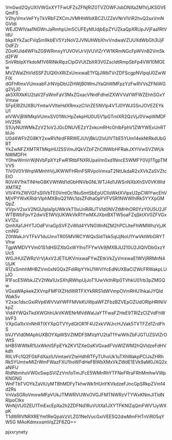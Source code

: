 Vm0wd2QyUXlVWGxXYTFwUFZsZFNjRlZ0TVZOWFJsbDNXa2M1VjJKSGVEQmFS
V2hyVmxVeFYyTkVRbFZXCmJVMHhWbXBCZUZZeVNrVlViR2hvQ2sxVmNGVldi
WEJDWlVaa1NGWnJaRmhpUm5CUFEyMUdjbEpZYUZkaQpXRUpJVjFaa1RtVldU
bkpXYkZacFVqSm9kbEV5YzNoV2JVNUhWbXhvVndwaVZUUXdWbGh3UjFOdFZr
ZGoKUld4WFlsZG9WRmxyYUVOVlJrVjVUVlZrYW1KRmNGcFpWVnB2Vm5kd2FW
SnVRblpXYkdoM1V6RlNkRlpzClpGVUtZbXR3V0ZscldtRmpSbFp4VW10MGEw
MVZWalZhVldSSFZUQXhXRlZxUmxwaE1YQjJWbTVrZDFScgpNVlpqU0ZwWFlX
dGFhRmxVUmxabFJrNVpDbUZHWjB0WmJYaGhWMFpzYzFwRVVsZFNiWGg2VjJ0
ak5XRXkKU2taV2FsWmFaV3MxZGxacVNrdFdhelZXWVVaYWFWZEhhSGxYVmxw
SFpERlZlUXBUYmtwVVlteHdXRmxzClVrZE5NVlp4VTJ0YWJGSnJOVEZEYkU1
elVWVjBWMkpVUmxSV01WcHpZekpHU0U5V1pGTmlXR2QzVjJ0VwpWMDFHV25N
S1UyNUtWMkZzV21oV2JGcDNUVEZzY2xkcmRHcGhlbFphV1ZWYWExUnRTblJo
U0d4WFlrZG8KY2xwRVNrdFRRWEJUVjBkU2IxUlVTbE5YUm14ekNtRkdUbGRT
YkZwNFZXMTRTMkpHU25SVmJIQkVZbFZhClNWbHFRakJXYlVwSVZWUkNWMDFH
Y0hwWmVrWjNVbFpXYzFwR1RtbFNXRUpaVm0xd1NncE5WMFY0VjI1TgpTMVV5
TlV0V01rWnpWMnhhVjJKWWFHRmFSRVpoVmxaT2NtUkdaR2xXVkZaSVZtcEtO
R0V4V1hkTlNHeG8KVWtWd1dGbHNVbGNLWTJ4d1JWSnNXbXhSV0VKWldXMTRZ
VlV4YkZWVGFsSllVbTE0VmtOc1NuSmtSbEpUCllsWktXVlpxU2pCWlYwcEhV
MjVPYWxKRldrVlphMXBoQ21Wc1dsZFdha0pYVFVSR1NWWlhlRk5YYXpGMQpZ
VVpvV2sxV2NGUlpla1pUWkVkT1IxUnRiRlJTVld0NVZtMHhOR0YzY0U5U2JF
WTBWbFpvY2dwVE1WVjUKWkVkR1YwMXJXbnBXTW5oaFZqSktXV0ZFVGxkV1Zu
QmhXa1JHYTJOdFVraGpSVFZvWld4YVNGWnNZM2hPClJteFhWMWhzVjJKcmNG
Z0tWakJrVTFkV1duUmxTR05MVlRCYWQxSldTbk5qUjNoU1YwVktWbGRYTVhw
TgpWMDVYVm01S1dHSlZXbGxWYlhoTFYwVk9jMXBJU210U2JIQlVDbGxzYUc5
WGJHUlZWRzVrVjAxV2JETlUKVmxwaFYwZEtkVkZyVmxwaE1WVjRRMnN4UjJK
R1ZsSmhhMHBZVm0xNGQxZFdiRlpYYkU1WVlYcEdNUXBaClZWcFRWakpLUjJO
R1FscE5WbkJZV2tWa1UxSXhjRWhpUjJoT1UwVkthRlp0TVhkU01rb3pZMGQw
VGxaWApkekZXVnpFMFlXZHdWRTFXYkRRS1dWVmpOVmRHU1hkalJYQldWak5v
Y2xac1dscGxiRVp6WVVaYWFFMVkKUWpaWFZFbzBZVEpOZUdORlpHRlNiVkpZ
Vld4YWQxTkdXWGhhUkVKWENrMVdWalJaYTFwaFZHeE9TRlZzClZVdFhWbVF3
VXpGa1IxVnNhRTlXYXpGTVYydGtOR1F4U2xkVWJrcHJVak5TVTFZd1ZrdFhS
bVJYVld0MAphUXBOYXpWSVZtMDFSMVpYU2taT1YwWlhZbFJGTUZSVlZrOWtS
bHB5WWtkR1UxWkhlSFpEYkZKV1ZXeGsKVGxadFVsWlZWM2hQVldzeFdHVkdh
RllLVFc1Q2FGbFdXazlUVmtaeVZteHdhRTFyTUhoUk1uTXhWakpPClJsZHRh
Rk5YUmtwMlZrWmFWazFXU1hoWFdHeFBWbXMxVkZWdE1EVk9aM0JXQ2xaNlFU
RldNbmhoVW0xSwpSVlZzVm1oTmJFcE5WMnRhYTFNeFRraFRhMmhwVWpKNGNG
WnFTbTVOYkZaVlUyMTBhMDFyTkhwWk1HUnYKVkdzeFJncGpSRkpZVm14d2Rs
VnVaSGRoVmxwMFpVUkJTMWRVUWxOVGJFMTNWRzVTYWxKNmJITldNRlpoClkx
WnNjVlJ0ZEU1TmExcEpXa2h2ZDFNd1RuVUtXa1JXYTFKNlZqQmFWV1JyWXpK
T1dWRlVNRXREYm1ReQpaVzVLZG1NelVucGxiVEE5Q2dwMmFHTnViR05qYW5G
MAoKdmxxamVqZ2F6ZQ==

pjxxrynety